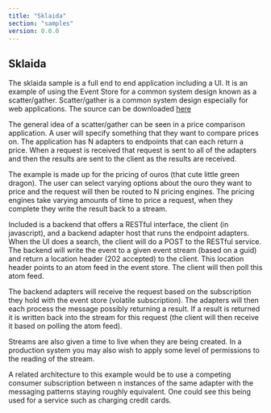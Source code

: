 ```yaml
---
title: "Sklaida"
section: "samples"
version: 0.0.0
---
```


## Sklaida

The sklaida sample is a full end to end application including a UI. It is an example of using the Event Store for a common system design known as a scatter/gather. Scatter/gather is a common system design especially for web applications. The source can be downloaded [here](http://github.com/eventstore/sklaida)

The general idea of a scatter/gather can be seen in a price comparison application. A user will specify something that they want to compare prices on. The application has N adapters to endpoints that can each return a price. When a request is received that request is sent to all of the adapters and then the results are sent to the client as the results are received.

The example is made up for the pricing of ouros (that cute little green dragon). The user can select varying options about the ouro they want to price and the request will then be routed to N pricing engines. The pricing engines take varying amounts of time to price a request, when they complete they write the result back to a stream.

Included is a backend that offers a RESTful interface, the client (in javascript), and a backend adapter host that runs the endpoint adapters. When the UI does a search, the client will do a POST to the RESTful service. The backend will write the event to a given event stream (based on a guid) and return a location header (202 accepted) to the client. This location header points to an atom feed in the event store. The client will then poll this atom feed.

The backend adapters will receive the request based on the subscription they hold with the event store (volatile subscription). The adapters will then each process the message possibly returning a result. If a result is returned it is written back into the stream for this request (the client will then receive it based on polling the atom feed).

Streams are also given a time to live when they are being created. In a production system you may also wish to apply some level of permissions to the reading of the stream.

A related architecture to this example would be to use a competing consumer subscription between n instances of the same adapter with the messaging patterns staying roughly equivalent. One could see this being used for a service such as charging credit cards.